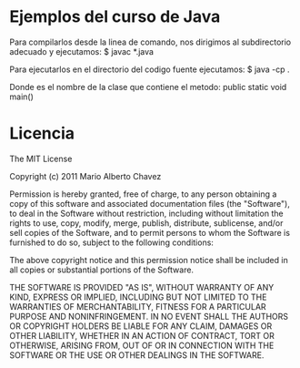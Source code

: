 # Ejemplos del curso de Java

Para compilarlos desde la linea de comando, nos dirigimos al subdirectorio
adecuado y ejecutamos:
	$ javac *.java

Para ejecutarlos en el directorio del codigo fuente ejecutamos:
	$ java -cp \. <Clase>

Donde <Clase> es el nombre de la clase que contiene el metodo: 
	public static void main()

# Licencia
The MIT License

Copyright (c) 2011 Mario Alberto Chavez

Permission is hereby granted, free of charge, to any person obtaining a copy
of this software and associated documentation files (the "Software"), to deal
in the Software without restriction, including without limitation the rights
to use, copy, modify, merge, publish, distribute, sublicense, and/or sell
copies of the Software, and to permit persons to whom the Software is
furnished to do so, subject to the following conditions:

The above copyright notice and this permission notice shall be included in
all copies or substantial portions of the Software.

THE SOFTWARE IS PROVIDED "AS IS", WITHOUT WARRANTY OF ANY KIND, EXPRESS OR
IMPLIED, INCLUDING BUT NOT LIMITED TO THE WARRANTIES OF MERCHANTABILITY,
FITNESS FOR A PARTICULAR PURPOSE AND NONINFRINGEMENT. IN NO EVENT SHALL THE
AUTHORS OR COPYRIGHT HOLDERS BE LIABLE FOR ANY CLAIM, DAMAGES OR OTHER
LIABILITY, WHETHER IN AN ACTION OF CONTRACT, TORT OR OTHERWISE, ARISING FROM,
OUT OF OR IN CONNECTION WITH THE SOFTWARE OR THE USE OR OTHER DEALINGS IN
THE SOFTWARE.